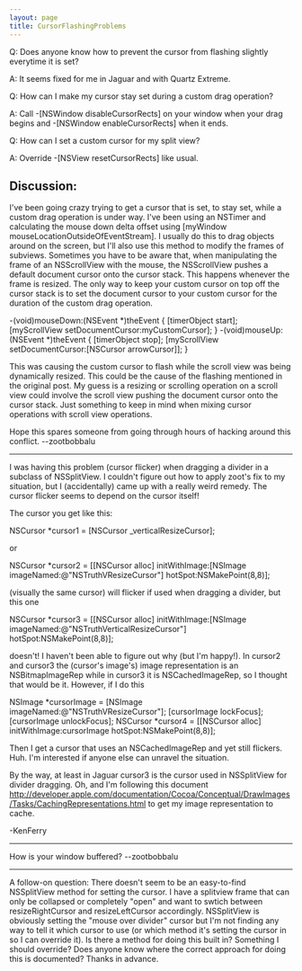 ```yaml
---
layout: page
title: CursorFlashingProblems
---
```




Q: Does anyone know how to prevent the cursor from flashing slightly everytime it is set?

A: It seems fixed for me in Jaguar and with Quartz Extreme. 

Q: How can I make my cursor stay set during a custom drag operation?

A: Call     -[NSWindow disableCursorRects] on your window when your drag begins and     -[NSWindow enableCursorRects] when it ends.

Q: How can I set a custom cursor for my split view?

A: Override     -[NSView resetCursorRects] like usual.

Discussion:
----

I've been going crazy trying to get a cursor that is set, to stay set, while a custom drag operation is under way. I've been using an NSTimer and calculating the mouse down delta offset using [myWindow mouseLocationOutsideOfEventStream]. I usually do this to drag objects around on the screen, but I'll also use this method to modify the frames of subviews. Sometimes you have to be aware that, when manipulating the frame of an NSScrollView with the mouse, the NSScrollView pushes a default document cursor onto the cursor stack. This happens whenever the frame is resized. The only way to keep your custom cursor on top off the cursor stack is to set the document cursor to your custom cursor for the duration of the custom drag operation.

    
-(void)mouseDown:(NSEvent *)theEvent {
   [timerObject start];
   [myScrollView setDocumentCursor:myCustomCursor];
}
-(void)mouseUp:(NSEvent *)theEvent {
    [timerObject stop];
    [myScrollView setDocumentCursor:[NSCursor arrowCursor]];
}


This was causing the custom cursor to flash while the scroll view was being dynamically resized. This could be the cause of the flashing mentioned in the original post. My guess is a resizing or scrolling operation on a scroll view could involve the scroll view pushing the document cursor onto the cursor stack. Just something to keep in mind when mixing cursor operations with scroll view operations. 

Hope this spares someone from going through hours of hacking around this conflict. --zootbobbalu

----

I was having this problem (cursor flicker) when dragging a divider in a subclass of NSSplitView.  I couldn't figure out how to apply zoot's fix to my situation, but I (accidentally) came up with a really weird remedy.  The cursor flicker seems to depend on the cursor itself!
 
The cursor you get like this:
    
NSCursor *cursor1 = [NSCursor _verticalResizeCursor];

or 
    
NSCursor *cursor2 = [[NSCursor alloc] initWithImage:[NSImage imageNamed:@"NSTruthVResizeCursor"]
                                            hotSpot:NSMakePoint(8,8)];

(visually the same cursor) will flicker if used when dragging a divider, but this one
    
NSCursor *cursor3 = [[NSCursor alloc] initWithImage:[NSImage imageNamed:@"NSTruthVerticalResizeCursor"]
                                            hotSpot:NSMakePoint(8,8)];

doesn't!  I haven't been able to figure out why (but I'm happy!).  In cursor2 and cursor3 the (cursor's image's) image representation is an NSBitmapImageRep while in cursor3 it is NSCachedImageRep, so I thought that would be it.  However, if I do this
    
NSImage *cursorImage = [NSImage imageNamed:@"NSTruthVResizeCursor"];
[cursorImage lockFocus];
[cursorImage unlockFocus];
NSCursor *cursor4 = [[NSCursor alloc] initWithImage:cursorImage
                                            hotSpot:NSMakePoint(8,8)];

Then I get a cursor that uses an NSCachedImageRep and yet still flickers.  Huh.  I'm interested if anyone else can unravel the situation.

By the way, at least in Jaguar cursor3 is the cursor used in NSSplitView for divider dragging.  Oh, and I'm following this document http://developer.apple.com/documentation/Cocoa/Conceptual/DrawImages/Tasks/CachingRepresentations.html to get my image representation to cache.

-KenFerry

----

How is your window buffered? --zootbobbalu

----
A follow-on question: There doesn't seem to be an easy-to-find NSSplitView method for setting the cursor. I have a splitview frame that can only be collapsed or completely "open" and want to swtich between     resizeRightCursor and     resizeLeftCursor accordingly. NSSplitView is obviously setting the "mouse over divider" cursor but I'm not finding any way to tell it which cursor to use (or which method it's setting the cursor in so I can override it). Is there a     method for doing this built in? Something I should override? Does anyone know where the correct approach for doing this is documented? Thanks in advance.

